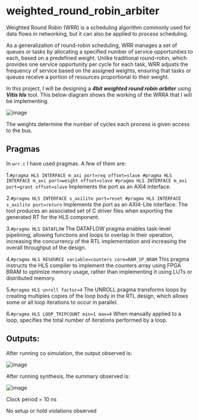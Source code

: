 # weighted_round_robin_arbiter

Weighted Round Robin (WRR) is a scheduling algorithm commonly used for data flows in networking, but it can also be applied to process scheduling.

As a generalization of round-robin scheduling, WRR manages a set of queues or tasks by allocating a specified number of service opportunities to each, based on a predefined weight. Unlike traditional round-robin, which provides one service opportunity per cycle for each task, WRR adjusts the frequency of service based on the assigned weights, ensuring that tasks or queues receive a portion of resources proportional to their weight.

In this project, I will be designing a ***4bit weighted round robin arbiter*** using ***Vitis hls*** tool.
This below diagram shows the working of the WRRA that I will be implementing.

![image](https://github.com/user-attachments/assets/77a1c5ab-9ce6-4533-842c-8b3d38c9a78c)


The weights determine the number of cycles each process is given access to the bus. 

## Pragmas

In ```wrr.c``` I have used pragmas. A few of them are:

1.```#pragma HLS INTERFACE m_axi port=req offset=slave
	#pragma HLS INTERFACE m_axi port=weight offset=slave
	#pragma HLS INTERFACE m_axi port=grant offset=slave```
Implements the port as an AXI4 interface.

2.```#pragma HLS INTERFACE s_axilite port=reset
	#pragma HLS INTERFACE s_axilite port=return```
Implements the port as an AXI4-Lite interface. The tool produces an associated set of C driver files when exporting the generated RT for the HLS component.

3.```#pragma HLS DATAFLOW```
The DATAFLOW pragma enables task-level pipelining, allowing functions and loops to overlap in their operation, increasing the concurrency of the RTL implementation and increasing the overall throughput of the design.

4.```#pragma HLS RESOURCE variable=counters core=RAM_1P_BRAM```
This pragma instructs the HLS compiler to implement the counters array using FPGA BRAM to optimize memory usage, rather than implementing it using LUTs or distributed memory.

5.```#pragma HLS unroll factor=4```
The UNROLL pragma transforms loops by creating multiples copies of the loop body in the RTL design, which allows some or all loop iterations to occur in parallel.

6.```#pragma HLS LOOP_TRIPCOUNT min=1 max=4```
When manually applied to a loop, specifies the total number of iterations performed by a loop.

## Outputs:
After running co simulation, the output observed is:

![image](https://github.com/user-attachments/assets/e491920e-5f3e-4a81-9b68-d260837647cd)

After running synthesis, the summary observed is:

![image](https://github.com/user-attachments/assets/22dab91e-0d69-4a30-a2e5-ae156371deba)

Clock period = 10 ns

No setup or hold violations observed
